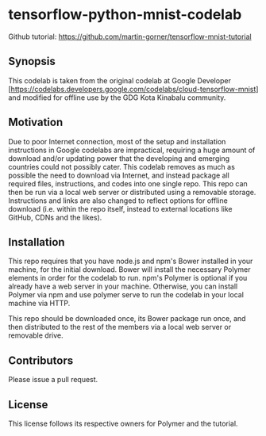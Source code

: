 # tensorflow-python-mnist-codelab
Github tutorial: https://github.com/martin-gorner/tensorflow-mnist-tutorial

## Synopsis

This codelab is taken from the original codelab at Google Developer [https://codelabs.developers.google.com/codelabs/cloud-tensorflow-mnist] and modified for offline use by the GDG Kota Kinabalu community. 

## Motivation

Due to poor Internet connection, most of the setup and installation instructions in Google codelabs are impractical, requiring a huge amount of download and/or updating power that the developing and emerging countries could not possibly cater. This codelab removes as much as possible the need to download via Internet, and instead package all required files, instructions, and codes into one single repo. This repo can then be run via a local web server or distributed using a removable storage. Instructions and links are also changed to reflect options for offline download (i.e. within the repo itself, instead to external locations like GitHub, CDNs and the likes).

## Installation

This repo requires that you have node.js and npm's Bower installed in your machine, for the initial download. Bower will install the necessary Polymer elements in order for the codelab to run. npm's Polymer is optional if you already have a web server in your machine. Otherwise, you can install Polymer via npm and use polymer serve to run the codelab in your local machine via HTTP.

This repo should be downloaded once, its Bower package run once, and then distributed to the rest of the members via a local web server or removable drive.

## Contributors

Please issue a pull request.

## License

This license follows its respective owners for Polymer and the tutorial.
